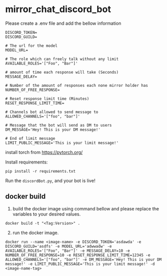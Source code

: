 # mirror_chat_discord_bot

Please create a .env file and add the bellow information

```shell
DISCORD_TOKEN=
DISCORD_GUILD=

# The url for the model
MODEL_URL=

# The role which can freely talk without any limit
AVAILABLE_ROLES='["Foo", "Bar"]'

# amount of time each response will take (Seconds)
MESSAGE_DELAY=

# Number of the amount of responses each none mirror holder has
NUMBER_OF_FREE_RESPONSE=

# Reset response limit time (Minutes)
RESET_RESPONSE_LIMIT_TIME=

# Channels bot allowed to send message to
ALLOWED_CHANNELS='["foo", "bar"]'

# Message that the bot will send as DM to users
DM_MESSAGE='Hey! This is your DM message!'

# End of limit message
LIMIT_PUBLIC_MESSAGE='This is your limit message!'
```

install torch from https://pytorch.org/

Install requirements:
```shell
pip install -r requirements.txt
```


Run the `discordBot.py`, and your bot is live!

## docker build

1. build the docker image using command bellow and please replace the variables to your desired values.

```shell
docker build -t "<Tag:Version>" .
```

2. run the docker image.
```shell
docker run --name <image-name> -e DISCORD_TOKEN='asdawda' -e DISCORD_GUILD='asdfs' -e MODEL_URL='adwwadw' -e AVAILABLE_ROLES='["Foo", "Bar"]' -e MESSAGE_DELAY=10 -e NUMBER_OF_FREE_RESPONSE=10 -e RESET_RESPONSE_LIMIT_TIME=12345 -e ALLOWED_CHANNELS='["foo", "bar"]' -e DM_MESSAGE='Hey! This is your DM message!' -e LIMIT_PUBLIC_MESSAGE='This is your limit message!' -d <image-name-tag>
```
